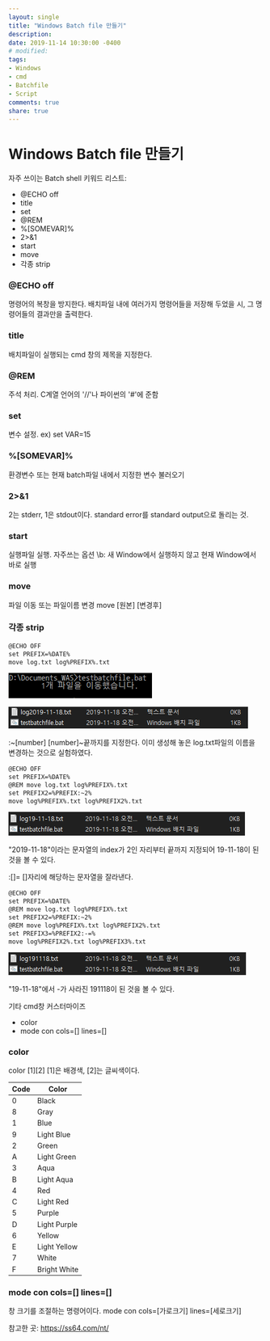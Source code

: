 ```yaml
---
layout: single
title: "Windows Batch file 만들기"
description:
date: 2019-11-14 10:30:00 -0400
# modified: 
tags: 
- Windows
- cmd
- Batchfile
- Script
comments: true
share: true
---
```


# Windows Batch file 만들기


자주 쓰이는 Batch shell 키워드 리스트:
- @ECHO off
- title
- set
- @REM
- %[SOMEVAR]%
- 2>&1
- start
- move
- 각종 strip


### @ECHO off

명령어의 복창을 방지한다. 배치파일 내에 여러가지 명령어들을 저장해 두었을 시, 그 명령어들의 결과만을 출력한다.


### title

배치파일이 실행되는 cmd 창의 제목을 지정한다.


### @REM

주석 처리. C계열 언어의 '//'나 파이썬의 '#'에 준함


### set

변수 설정.
ex) set VAR=15


### %[SOMEVAR]%

환경변수 또는 현재 batch파일 내에서 지정한 변수 불러오기


### 2>&1

2는 stderr, 1은 stdout이다. standard error를 standard output으로 돌리는 것.


### start

실행파일 실행.
자주쓰는 옵션 \b: 새 Window에서 실행하지 않고 현재 Window에서 바로 실행


### move

파일 이동 또는 파일이름 변경
move [원본] [변경후]


### 각종 strip

```
@ECHO OFF
set PREFIX=%DATE%
move log.txt log%PREFIX%.txt
```
![cmd batch 0](https://github.com/s01va/s01va.github.io/blob/master/_posts/2019-11-18-Windows-Batch-file/0.PNG)

![logfile1](https://github.com/s01va/s01va.github.io/blob/master/_posts/2019-11-18-Windows-Batch-file/1.PNG)

:~[number]
[number]~끝까지를 지정한다.
이미 생성해 놓은 log.txt파일의 이름을 변경하는 것으로 실험하였다.

```
@ECHO OFF
set PREFIX=%DATE%
@REM move log.txt log%PREFIX%.txt
set PREFIX2=%PREFIX:~2%
move log%PREFIX%.txt log%PREFIX2%.txt
```

![logfile2](https://github.com/s01va/s01va.github.io/blob/master/_posts/2019-11-18-Windows-Batch-file/2.PNG)

"2019-11-18"이라는 문자열의 index가 2인 자리부터 끝까지 지정되어 19-11-18이 된 것을 볼 수 있다.

:[]=
[]자리에 해당하는 문자열을 잘라낸다.
```
@ECHO OFF
set PREFIX=%DATE%
@REM move log.txt log%PREFIX%.txt
set PREFIX2=%PREFIX:~2%
@REM move log%PREFIX%.txt log%PREFIX2%.txt
set PREFIX3=%PREFIX2:-=%
move log%PREFIX2%.txt log%PREFIX3%.txt
```

![logfile3](https://github.com/s01va/s01va.github.io/blob/master/_posts/2019-11-18-Windows-Batch-file/3.PNG)

"19-11-18"에서 -가 사라진 191118이 된 것을 볼 수 있다.



기타 cmd창 커스터마이즈
- color
- mode con cols=[] lines=[]


### color

color [1][2]
[1]은 배경색, [2]는 글씨색이다.

|Code|Color|
|----|-----|
| 0 | Black |
| 8 | Gray |
| 1 | Blue |
| 9 | Light Blue |
| 2 | Green |
| A | Light Green |
| 3 | Aqua |
| B | Light Aqua |
| 4 | Red |
| C | Light Red |
| 5 | Purple |
| D | Light Purple |
| 6 | Yellow |
| E | Light Yellow |
| 7 | White |
| F | Bright White |


### mode con cols=[] lines=[]

창 크기를 조절하는 명령어이다.
mode con cols=[가로크기] lines=[세로크기]


참고한 곳: https://ss64.com/nt/